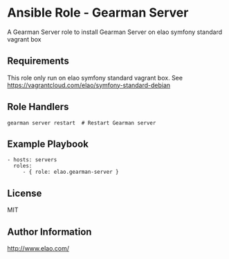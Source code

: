 Ansible Role - Gearman Server
===========================

A Gearman Server role to install Gearman Server on elao symfony standard vagrant box


Requirements
------------

This role only run on elao symfony standard vagrant box. See https://vagrantcloud.com/elao/symfony-standard-debian


Role Handlers
-------------

    gearman server restart  # Restart Gearman server


Example Playbook
----------------

    - hosts: servers
      roles:
         - { role: elao.gearman-server }


License
-------

MIT


Author Information
------------------

http://www.elao.com/
